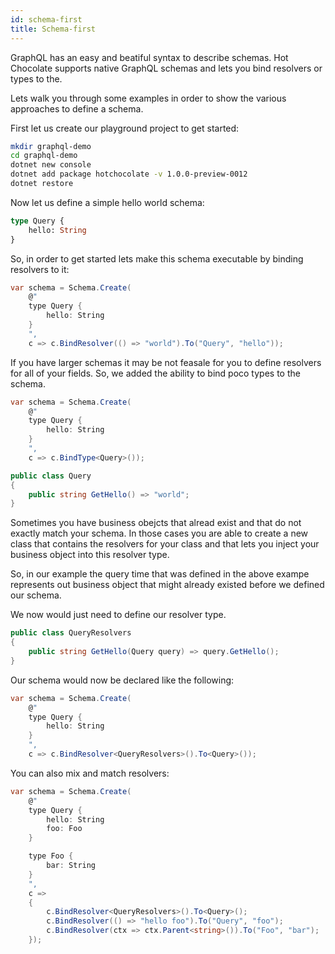 ```yaml
---
id: schema-first
title: Schema-first
---
```


GraphQL has an easy and beatiful syntax to describe schemas. Hot Chocolate supports native GraphQL schemas and lets you bind resolvers or types to the.

Lets walk you through some examples in order to show the various approaches to define a schema.

First let us create our playground project to get started:

```bash
mkdir graphql-demo
cd graphql-demo
dotnet new console  
dotnet add package hotchocolate -v 1.0.0-preview-0012
dotnet restore
```

Now let us define a simple hello world schema:

```graphql
type Query {
    hello: String
}
```

So, in order to get started lets make this schema executable by binding resolvers to it:

```csharp
var schema = Schema.Create(
    @"
    type Query {
        hello: String
    }
    ",
    c => c.BindResolver(() => "world").To("Query", "hello"));
```

If you have larger schemas it may be not feasale for you to define resolvers for all of your fields. 
So, we added the ability to bind poco types to the schema.

```csharp
var schema = Schema.Create(
    @"
    type Query {
        hello: String
    }
    ",
    c => c.BindType<Query>());
```

```csharp
public class Query
{
    public string GetHello() => "world";
}
```

Sometimes you have business obejcts that alread exist and that do not exactly match your schema.
In those cases you are able to create a new class that contains the resolvers for your class and that lets you inject your business object into this resolver type.

So, in our example the query time that was defined in the above exampe represents out business object that might already existed before we defined our schema.

We now would just need to define our resolver type.

```csharp
public class QueryResolvers
{
    public string GetHello(Query query) => query.GetHello();
}
```

Our schema would now be declared like the following:

```csharp
var schema = Schema.Create(
    @"
    type Query {
        hello: String
    }
    ",
    c => c.BindResolver<QueryResolvers>().To<Query>());
```

You can also mix and match resolvers:

```csharp
var schema = Schema.Create(
    @"
    type Query {
        hello: String
        foo: Foo
    }

    type Foo {
        bar: String
    }
    ",
    c =>
    {
        c.BindResolver<QueryResolvers>().To<Query>();
        c.BindResolver(() => "hello foo").To("Query", "foo");
        c.BindResolver(ctx => ctx.Parent<string>()).To("Foo", "bar");
    });
```